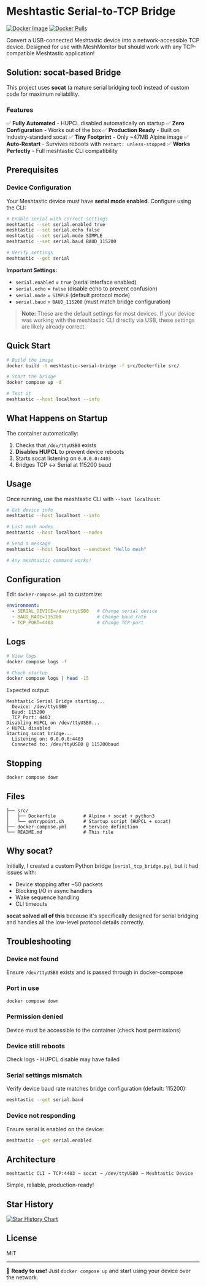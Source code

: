# Meshtastic Serial-to-TCP Bridge
[![Docker Image](https://ghcr-badge.egpl.dev/yeraze/meshtastic-serial-bridge/latest_tag?color=%235b4566&ignore=latest,main&label=version&trim=)](https://github.com/Yeraze/meshmonitor/pkgs/container/meshtastic-serial-bridge)
[![Docker Pulls](https://ghcr-badge.egpl.dev/yeraze/meshtastic-serial-bridge/size?color=%235b4566&tag=latest&label=image%20size&trim=)](https://github.com/Yeraze/meshmonitor/pkgs/container/meshtastic-serial-bridge)

Convert a USB-connected Meshtastic device into a network-accessible TCP device.  Designed for use with MeshMonitor but should work with any TCP-compatible Meshtastic application!

## Solution: socat-based Bridge

This project uses **socat** (a mature serial bridging tool) instead of custom code for maximum reliability.

### Features

✅ **Fully Automated** - HUPCL disabled automatically on startup
✅ **Zero Configuration** - Works out of the box
✅ **Production Ready** - Built on industry-standard socat
✅ **Tiny Footprint** - Only ~47MB Alpine image
✅ **Auto-Restart** - Survives reboots with `restart: unless-stopped`
✅ **Works Perfectly** - Full meshtastic CLI compatibility

## Prerequisites

### Device Configuration

Your Meshtastic device must have **serial mode enabled**. Configure using the CLI:

```bash
# Enable serial with correct settings
meshtastic --set serial.enabled true
meshtastic --set serial.echo false
meshtastic --set serial.mode SIMPLE
meshtastic --set serial.baud BAUD_115200

# Verify settings
meshtastic --get serial
```

**Important Settings:**
- `serial.enabled` = `true` (serial interface enabled)
- `serial.echo` = `false` (disable echo to prevent confusion)
- `serial.mode` = `SIMPLE` (default protocol mode)
- `serial.baud` = `BAUD_115200` (must match bridge configuration)

> **Note:** These are the default settings for most devices. If your device was working with the meshtastic CLI directly via USB, these settings are likely already correct.

## Quick Start

```bash
# Build the image
docker build -t meshtastic-serial-bridge -f src/Dockerfile src/

# Start the bridge
docker compose up -d

# Test it
meshtastic --host localhost --info
```

## What Happens on Startup

The container automatically:
1. Checks that `/dev/ttyUSB0` exists
2. **Disables HUPCL** to prevent device reboots
3. Starts socat listening on `0.0.0.0:4403`
4. Bridges TCP ↔ Serial at 115200 baud

## Usage

Once running, use the meshtastic CLI with `--host localhost`:

```bash
# Get device info
meshtastic --host localhost --info

# List mesh nodes
meshtastic --host localhost --nodes

# Send a message
meshtastic --host localhost --sendtext "Hello mesh"

# Any meshtastic command works!
```

## Configuration

Edit `docker-compose.yml` to customize:

```yaml
environment:
  - SERIAL_DEVICE=/dev/ttyUSB0   # Change serial device
  - BAUD_RATE=115200             # Change baud rate
  - TCP_PORT=4403                # Change TCP port
```

## Logs

```bash
# View logs
docker compose logs -f

# Check startup
docker compose logs | head -15
```

Expected output:
```
Meshtastic Serial Bridge starting...
  Device: /dev/ttyUSB0
  Baud: 115200
  TCP Port: 4403
Disabling HUPCL on /dev/ttyUSB0...
✓ HUPCL disabled
Starting socat bridge...
  Listening on: 0.0.0.0:4403
  Connected to: /dev/ttyUSB0 @ 115200baud
```

## Stopping

```bash
docker compose down
```

## Files

```
├── src/
│   ├── Dockerfile          # Alpine + socat + python3
│   └── entrypoint.sh       # Startup script (HUPCL + socat)
├── docker-compose.yml      # Service definition
└── README.md               # This file
```

## Why socat?

Initially, I created a custom Python bridge (`serial_tcp_bridge.py`), but it had issues with:
- Device stopping after ~50 packets
- Blocking I/O in async handlers
- Wake sequence handling
- CLI timeouts

**socat solved all of this** because it's specifically designed for serial bridging and handles all the low-level protocol details correctly.

## Troubleshooting

### Device not found
Ensure `/dev/ttyUSB0` exists and is passed through in docker-compose

### Port in use
```bash
docker compose down
```

### Permission denied
Device must be accessible to the container (check host permissions)

### Device still reboots
Check logs - HUPCL disable may have failed

### Serial settings mismatch
Verify device baud rate matches bridge configuration (default: 115200):
```bash
meshtastic --get serial.baud
```

### Device not responding
Ensure serial is enabled on the device:
```bash
meshtastic --get serial.enabled
```

## Architecture

```
meshtastic CLI → TCP:4403 → socat → /dev/ttyUSB0 → Meshtastic Device
```

Simple, reliable, production-ready!

## Star History

[![Star History Chart](https://api.star-history.com/svg?repos=yeraze/meshtastic-serial-bridge&type=date&legend=top-left)](https://www.star-history.com/#yeraze/meshtastic-serial-bridge&type=date&legend=top-left)
## License

MIT

---

🎉 **Ready to use!** Just `docker compose up` and start using your device over the network.
